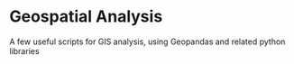 # Geospatial Analysis
A few useful scripts for GIS analysis, using Geopandas and related python libraries 
